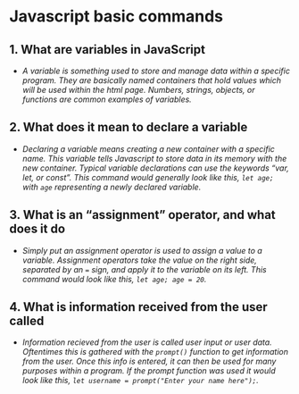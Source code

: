 # Javascript basic commands

## 1. What are variables in JavaScript

* *A variable is something used to store and manage data within a specific program. They are basically named containers that hold values which will be used within the html page. Numbers, strings, objects, or functions are common examples of variables.*

## 2. What does it mean to declare a variable

* *Declaring a variable means creating a new container with a specific name. This variable tells Javascript to store data in its memory with the new container. Typical variable declarations can use the keywords “var, let, or const”. This command would generally look like this, `let age;` with `age` representing a newly declared variable.*

## 3. What is an “assignment” operator, and what does it do

* *Simply put an assignment operator is used to assign a value to a variable. Assignment operators take the value on the right side, separated by an `=` sign, and apply it to the variable on its left. This command would look like this, `let age; age = 20`.*

## 4. What is information received from the user called

* *Information recieved from the user is called user input or user data. Oftentimes this is gathered with the `prompt()` function to get information from the user. Once this info is entered, it can then be used for many purposes within a program. If the prompt function was used it would look like this, `let username = prompt("Enter your name here");`.*